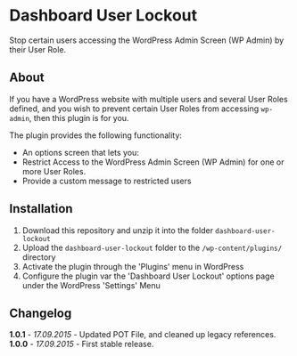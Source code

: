 # Dashboard User Lockout

Stop certain users accessing the WordPress Admin Screen (WP Admin) by their User Role.

## About

If you have a WordPress website with multiple users and several User Roles defined, and you wish to prevent certain User Roles from accessing `wp-admin`, then this plugin is for you.

The plugin provides the following functionality:

* An options screen that lets you:
 * Restrict Access to the WordPress Admin Screen (WP Admin) for one or more User Roles.
 * Provide a custom message to restricted users

## Installation

1. Download this repository and unzip it into the folder `dashboard-user-lockout`
2. Upload the `dashboard-user-lockout` folder to the `/wp-content/plugins/` directory
3. Activate the plugin through the 'Plugins' menu in WordPress
4. Configure the plugin var the 'Dashboard User Lockout' options page under the WordPress 'Settings' Menu

## Changelog

**1.0.1** - *17.09.2015* - Updated POT File, and cleaned up legacy references.  
**1.0.0** - *17.09.2015* - First stable release.  
